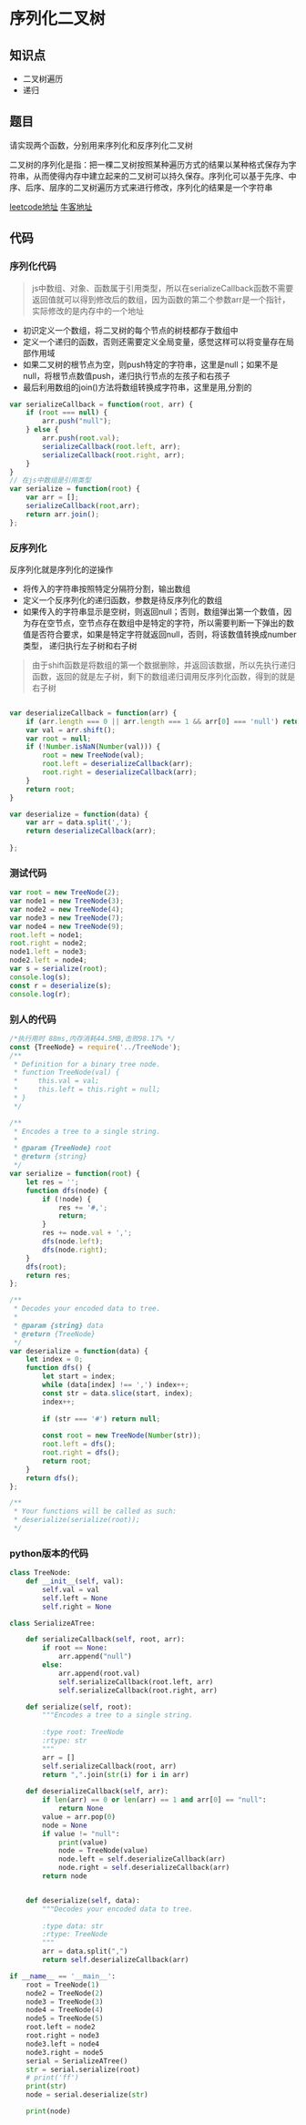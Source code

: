 # 序列化二叉树

## 知识点

- 二叉树遍历
- 递归

## 题目

请实现两个函数，分别用来序列化和反序列化二叉树

二叉树的序列化是指：把一棵二叉树按照某种遍历方式的结果以某种格式保存为字符串，从而使得内存中建立起来的二叉树可以持久保存。序列化可以基于先序、中序、后序、层序的二叉树遍历方式来进行修改，序列化的结果是一个字符串

[leetcode地址](https://leetcode-cn.com/problems/serialize-and-deserialize-binary-tree/)
[牛客地址](https://www.nowcoder.com/practice/cf7e25aa97c04cc1a68c8f040e71fb84?tpId=13&tqId=11214&tPage=4&rp=4&ru=/ta/coding-interviews&qru=/ta/coding-interviews/question-ranking)

## 代码


### 序列化代码

> js中数组、对象、函数属于引用类型，所以在serializeCallback函数不需要返回值就可以得到修改后的数组，因为函数的第二个参数arr是一个指针，实际修改的是内存中的一个地址

- 初识定义一个数组，将二叉树的每个节点的树枝都存于数组中
- 定义一个递归的函数，否则还需要定义全局变量，感觉这样可以将变量存在局部作用域
- 如果二叉树的根节点为空，则push特定的字符串，这里是null；如果不是null，将根节点数值push，递归执行节点的左孩子和右孩子
- 最后利用数组的join()方法将数组转换成字符串，这里是用,分割的

```javascript
var serializeCallback = function(root, arr) {
    if (root === null) {
    	arr.push("null");
    } else {
    	arr.push(root.val);
	    serializeCallback(root.left, arr);
	    serializeCallback(root.right, arr);
    }
}
// 在js中数组是引用类型
var serialize = function(root) {
	var arr = [];
	serializeCallback(root,arr);
    return arr.join();
};
```

### 反序列化


反序列化就是序列化的逆操作
- 将传入的字符串按照特定分隔符分割，输出数组
- 定义一个反序列化的递归函数，参数是待反序列化的数组
- 如果传入的字符串显示是空树，则返回null；否则，数组弹出第一个数值，因为存在空节点，空节点存在数组中是特定的字符，所以需要判断一下弹出的数值是否符合要求，如果是特定字符就返回null，否则，将该数值转换成number类型， 递归执行左子树和右子树

> 由于shift函数是将数组的第一个数据删除，并返回该数据，所以先执行递归函数，返回的就是左子树，剩下的数组递归调用反序列化函数，得到的就是右子树

```javascript

var deserializeCallback = function(arr) {
	if (arr.length === 0 || arr.length === 1 && arr[0] === 'null') return null;
	var val = arr.shift();
	var root = null;
	if (!Number.isNaN(Number(val))) {
		root = new TreeNode(val);
		root.left = deserializeCallback(arr);
		root.right = deserializeCallback(arr);
	}
	return root;
}

var deserialize = function(data) {
	var arr = data.split(',');
	return deserializeCallback(arr); 
    
};
```

### 测试代码
```javascript
var root = new TreeNode(2);
var node1 = new TreeNode(3);
var node2 = new TreeNode(4);
var node3 = new TreeNode(7);
var node4 = new TreeNode(9);
root.left = node1;
root.right = node2;
node1.left = node3;
node2.left = node4;
var s = serialize(root);
console.log(s);
const r = deserialize(s);
console.log(r);
```

### 别人的代码

```javascript
/*执行用时 88ms,内存消耗44.5MB,击败98.17% */
const {TreeNode} = require('../TreeNode');
/**
 * Definition for a binary tree node.
 * function TreeNode(val) {
 *     this.val = val;
 *     this.left = this.right = null;
 * }
 */

/**
 * Encodes a tree to a single string.
 *
 * @param {TreeNode} root
 * @return {string}
 */
var serialize = function(root) {
    let res = '';
    function dfs(node) {
        if (!node) {
            res += '#,';
            return;
        }
        res += node.val + ',';
        dfs(node.left);
        dfs(node.right);
    }
    dfs(root);
    return res;
};

/**
 * Decodes your encoded data to tree.
 *
 * @param {string} data
 * @return {TreeNode}
 */
var deserialize = function(data) {
    let index = 0;
    function dfs() {
        let start = index;
        while (data[index] !== ',') index++;
        const str = data.slice(start, index);
        index++;
        
        if (str === '#') return null;
        
        const root = new TreeNode(Number(str));
        root.left = dfs();
        root.right = dfs();
        return root;
    }
    return dfs();
};

/**
 * Your functions will be called as such:
 * deserialize(serialize(root));
 */
```

### python版本的代码

```python
class TreeNode:
	def __init__(self, val):
		self.val = val
		self.left = None
		self.right = None

class SerializeATree:

    def serializeCallback(self, root, arr):
        if root == None:
            arr.append("null")
        else:
            arr.append(root.val)
            self.serializeCallback(root.left, arr)
            self.serializeCallback(root.right, arr)

    def serialize(self, root):
        """Encodes a tree to a single string.
        
        :type root: TreeNode
        :rtype: str
        """
        arr = []
        self.serializeCallback(root, arr)
        return ",".join(str(i) for i in arr)
        
    def deserializeCallback(self, arr):
        if len(arr) == 0 or len(arr) == 1 and arr[0] == "null":
            return None
        value = arr.pop(0)
        node = None
        if value != "null":
            print(value)
            node = TreeNode(value)
            node.left = self.deserializeCallback(arr)
            node.right = self.deserializeCallback(arr)
        return node


    def deserialize(self, data):
        """Decodes your encoded data to tree.
        
        :type data: str
        :rtype: TreeNode
        """
        arr = data.split(",")
        return self.deserializeCallback(arr)

if __name__ == '__main__':
    root = TreeNode(1)
    node2 = TreeNode(2)
    node3 = TreeNode(3)
    node4 = TreeNode(4)
    node5 = TreeNode(5)
    root.left = node2
    root.right = node3
    node3.left = node4
    node3.right = node5
    serial = SerializeATree()
    str = serial.serialize(root)
    # print('ff')  
    print(str)
    node = serial.deserialize(str)

    print(node)
```




